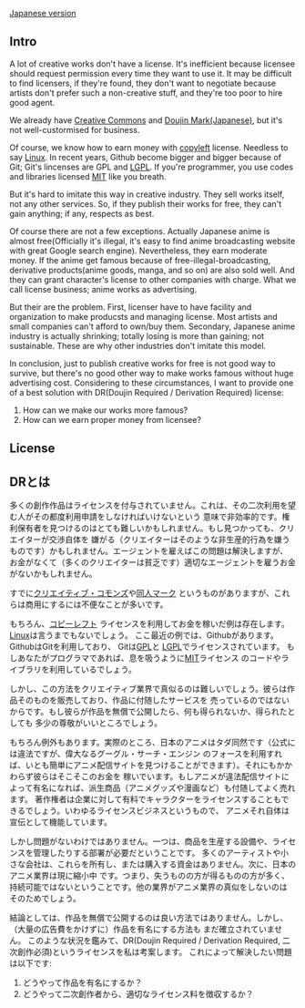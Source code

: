 [Japanese version](#DRとは)

## Intro

A lot of creative works don't have a license. It's inefficient because licensee should request permission 
every time they want to use it. It may be difficult to find licensers, if they're found, they don't want to 
negotiate because artists don't prefer such a non-creative stuff, and they're too poor to hire good agent.

We already have [Creative Commons](https://creativecommons.org/) and 
[Doujin Mark(Japanese)](https://commonsphere.jp/doujin-license-1/), but it's not well-custormised for business.

Of course, we know how to earn money with [copyleft](https://en.wikipedia.org/wiki/Copyleft) license. Needless to say 
[Linux](https://en.wikipedia.org/wiki/Linux). In recent years, Github become bigger and bigger because of 
Git; Git's lincenses are GPL and [LGPL](https://en.wikipedia.org/wiki/GNU_Lesser_General_Public_License).
If you're programmer, you use codes and libraries licensed [MIT](https://en.wikipedia.org/wiki/MIT_License) 
like you breath.

But it's hard to imitate this way in creative industry. They sell works itself, not any other services.
So, if they publish their works for free, they can't gain anything; if any, respects as best.

Of course there are not a few exceptions. Actually Japanese anime is almost free(Officially it's illegal, it's easy to 
find anime broadcasting website with great Google search engine). Nevertheless, they earn moderate money. 
If the anime get famous because of free-illegal-broadcasting, derivative products(anime goods, manga, and so on) are also 
sold well. And they can grant character's license to other companies with charge. What we call license business; 
anime works as advertising.

But their are the problem. First, licenser have to have facility and organization to make producsts and  managing license. 
Most artists and small companies can't afford to own/buy them. Secondary, Japanese anime industry is actually shrinking; 
totally losing is more than gaining; not sustainable. These are why other industries don't imitate this model.

In conclusion, just to publish creative works for free is not good way to survive, but there's no good other way
to make works famous without huge advertising cost.
Considering to these circumstances, I want to provide one of a best solution with 
DR(Doujin Required / Derivation Required) license:

  1. How can we make our works more famous?
  2. How can we earn proper money from licensee?

## License


## DRとは

多くの創作作品はライセンスを付与されていません。これは、その二次利用を望む人がその都度利用申請をしなければいけないという
意味で非効率的です。権利保有者を見つけるのはとても難しいかもしれません。もし見つかっても、クリエイターが交渉自体を
嫌がる（クリエイターはそのような非生産的行為を嫌うものです）かもしれません。エージェントを雇えばこの問題は解決しますが、
お金がなくて（多くのクリエイターは貧乏です）適切なエージェントを雇うお金がないかもしれません。

すでに[クリエイティブ・コモンズ](https://creativecommons.org/)や[同人マーク](https://commonsphere.jp/doujin-license-1/)
というものがありますが、これらは商用にするには不便なことが多いです。

もちろん、[コピーレフト](https://ja.wikipedia.org/wiki/%E3%82%B3%E3%83%94%E3%83%BC%E3%83%AC%E3%83%95%E3%83%88)
ライセンスを利用してお金を稼いだ例は存在します。[Linux](https://ja.wikipedia.org/wiki/Linux)は言うまでもないでしょう。
ここ最近の例では、Githubがあります。GithubはGitを利用しており、
Gitは[GPL](https://ja.wikipedia.org/wiki/GNU_General_Public_License)と
[LGPL](https://ja.wikipedia.org/wiki/GNU_Lesser_General_Public_License)でライセンスされています。
もしあなたがプログラマであれば、息を吸うように[MIT](https://ja.wikipedia.org/wiki/MIT_License)ライセンス
のコードやライブラリを利用しているでしょう。

しかし、この方法をクリエイティブ業界で真似るのは難しいでしょう。彼らは作品そのものを販売しており、作品に付随したサービスを
売っているのではないからです。もし彼らが作品を無償で公開したら、何も得られないか、得られたとしても
多少の尊敬がいいところでしょう。

もちろん例外もあります。実際のところ、日本のアニメはタダ同然です（公式には違法ですが、偉大なるグーグル・サーチ・エンジン
のフォースを利用すれば、いとも簡単にアニメ配信サイトを見つけることができます）。それにもかかわらず彼らはそこそこのお金を
稼いでいます。もしアニメが違法配信サイトによって有名になれば、派生商品（アニメグッズや漫画など）も付随してよく売れます。
著作権者は企業に対して有料でキャラクターをライセンスすることもできるでしょう。いわゆるライセンスビジネスというもので、
アニメそれ自体は宣伝として機能しています。

しかし問題がないわけではありません。一つは、商品を生産する設備や、ライセンスを管理したりする部署が必要だということです。
多くのアーティストや小さな会社は、これらを所有し、または購入する資金はありません。次に、日本のアニメ業界は現に縮小中
です。つまり、失うものの方が得るものの方が多く、持続可能ではないということです。他の業界がアニメ業界の真似をしないのは
そのためでしょう。

結論としては、作品を無償で公開するのは良い方法ではありません。しかし、（大量の広告費をかけずに）作品を有名にする方法も
まだ確立されていません。
このような状況を鑑みて、DR(Doujin Required / Derivation Required, 二次創作必須)というライセンスを私は考案します。
これによって解決したい問題は以下です:

  1. どうやって作品を有名にするか？
  2. どうやって二次創作者から、適切なライセンス料を徴収するか？